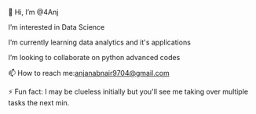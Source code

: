 👋 Hi, I’m @4Anj

I’m interested in Data Science

I’m currently learning data analytics and it's applications

I’m looking to collaborate on python advanced codes

📫 How to reach me:anjanabnair9704@gmail.com

⚡ Fun fact: I may be clueless initially but you'll see me taking over multiple tasks the next min.

<!--
**4Anj/4Anj** is a ✨ _special_ ✨ repository because its `README.md` (this file) appears on your GitHub profile.

Here are some ideas to get you started:

- 🔭 I’m currently working on ...
- 🌱 I’m currently learning ...
- 👯 I’m looking to collaborate on ...
- 🤔 I’m looking for help with ...
- 💬 Ask me about ...
- 📫 How to reach me: ...
- 😄 Pronouns: ...
- ⚡ Fun fact: ...
-->
